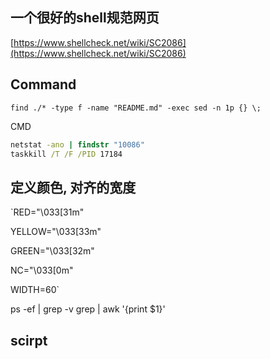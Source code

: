 ## 一个很好的shell规范网页

[https://www.shellcheck.net/wiki/SC2086](https://www.shellcheck.net/wiki/SC2086)

## Command

`find ./* -type f -name "README.md" -exec sed -n 1p {} \;`

CMD

```cmd
netstat -ano | findstr "10086"
taskkill /T /F /PID 17184
```

## 定义颜色, 对齐的宽度

`RED="\033[31m"

YELLOW="\033[33m"

GREEN="\033[32m"

NC="\033[0m"

WIDTH=60`

ps -ef | grep -v grep | awk '{print $1}'

## scirpt

